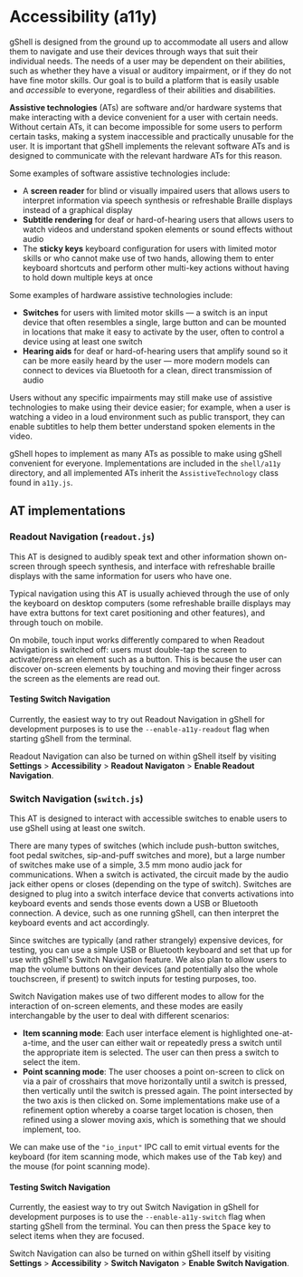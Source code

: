 # Accessibility (a11y)
gShell is designed from the ground up to accommodate all users and allow them to navigate and use their devices through ways that suit their individual needs. The needs of a user may be dependent on their abilities, such as whether they have a visual or auditory impairment, or if they do not have fine motor skills. Our goal is to build a platform that is easily usable and _accessible_ to everyone, regardless of their abilities and disabilities.

**Assistive technologies** (ATs) are software and/or hardware systems that make interacting with a device convenient for a user with certain needs. Without certain ATs, it can become impossible for some users to perform certain tasks, making a system inaccessible and practically unusable for the user. It is important that gShell implements the relevant software ATs and is designed to communicate with the relevant hardware ATs for this reason.

Some examples of software assistive technologies include:

* A **screen reader** for blind or visually impaired users that allows users to interpret information via speech synthesis or refreshable Braille displays instead of a graphical display
* **Subtitle rendering** for deaf or hard-of-hearing users that allows users to watch videos and understand spoken elements or sound effects without audio
* The **sticky keys** keyboard configuration for users with limited motor skills or who cannot make use of two hands, allowing them to enter keyboard shortcuts and perform other multi-key actions without having to hold down multiple keys at once

Some examples of hardware assistive technologies include:

* **Switches** for users with limited motor skills — a switch is an input device that often resembles a single, large button and can be mounted in locations that make it easy to activate by the user, often to control a device using at least one switch
* **Hearing aids** for deaf or hard-of-hearing users that amplify sound so it can be more easily heard by the user — more modern models can connect to devices via Bluetooth for a clean, direct transmission of audio

Users without any specific impairments may still make use of assistive technologies to make using their device easier; for example, when a user is watching a video in a loud environment such as public transport, they can enable subtitles to help them better understand spoken elements in the video.

gShell hopes to implement as many ATs as possible to make using gShell convenient for everyone. Implementations are included in the `shell/a11y` directory, and all implemented ATs inherit the `AssistiveTechnology` class found in `a11y.js`.

## AT implementations

### Readout Navigation (`readout.js`)
This AT is designed to audibly speak text and other information shown on-screen through speech synthesis, and interface with refreshable braille displays with the same information for users who have one.

Typical navigation using this AT is usually achieved through the use of only the keyboard on desktop computers (some refreshable braille displays may have extra buttons for text caret positioning and other features), and through touch on mobile.

On mobile, touch input works differently compared to when Readout Navigation is switched off: users must double-tap the screen to activate/press an element such as a button. This is because the user can discover on-screen elements by touching and moving their finger across the screen as the elements are read out.

#### Testing Switch Navigation
Currently, the easiest way to try out Readout Navigation in gShell for development purposes is to use the `--enable-a11y-readout` flag when starting gShell from the terminal.

Readout Navigation can also be turned on within gShell itself by visiting **Settings** > **Accessibility** > **Readout Navigaton** > **Enable Readout Navigation**.

### Switch Navigation (`switch.js`)
This AT is designed to interact with accessible switches to enable users to use gShell using at least one switch.

There are many types of switches (which include push-button switches, foot pedal switches, sip-and-puff switches and more), but a large number of switches make use of a simple, 3.5 mm mono audio jack for communications. When a switch is activated, the circuit made by the audio jack either opens or closes (depending on the type of switch). Switches are designed to plug into a switch interface device that converts activations into keyboard events and sends those events down a USB or Bluetooth connection. A device, such as one running gShell, can then interpret the keyboard events and act accordingly.

Since switches are typically (and rather strangely) expensive devices, for testing, you can use a simple USB or Bluetooth keyboard and set that up for use with gShell's Switch Navigation feature. We also plan to allow users to map the volume buttons on their devices (and potentially also the whole touchscreen, if present) to switch inputs for testing purposes, too.

Switch Navigation makes use of two different modes to allow for the interaction of on-screen elements, and these modes are easily interchangable by the user to deal with different scenarios:

* **Item scanning mode**: Each user interface element is highlighted one-at-a-time, and the user can either wait or repeatedly press a switch until the appropriate item is selected. The user can then press a switch to select the item.
* **Point scanning mode**: The user chooses a point on-screen to click on via a pair of crosshairs that move horizontally until a switch is pressed, then vertically until the switch is pressed again. The point intersected by the two axis is then clicked on. Some implementations make use of a refinement option whereby a coarse target location is chosen, then refined using a slower moving axis, which is something that we should implement, too.

We can make use of the `"io_input"` IPC call to emit virtual events for the keyboard (for item scanning mode, which makes use of the <kbd>Tab</kbd> key) and the mouse (for point scanning mode).

#### Testing Switch Navigation
Currently, the easiest way to try out Switch Navigation in gShell for development purposes is to use the `--enable-a11y-switch` flag when starting gShell from the terminal. You can then press the <kbd>Space</kbd> key to select items when they are focused.

Switch Navigation can also be turned on within gShell itself by visiting **Settings** > **Accessibility** > **Switch Navigaton** > **Enable Switch Navigation**.